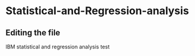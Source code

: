 # Statistical-and-Regression-analysis

## Editing the file
IBM statistical and regression analysis test
